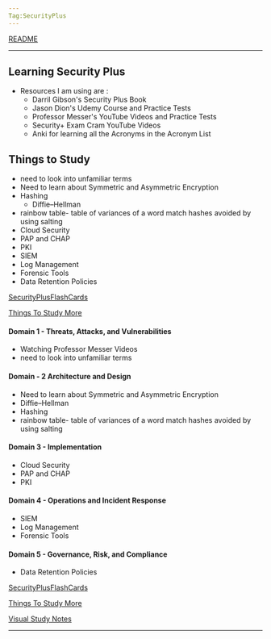 ```yaml
---
Tag:SecurityPlus
---
```

[README](../README.md)

---

## Learning Security Plus
- Resources I am using are :
	- Darril Gibson's Security Plus Book
	- Jason Dion's Udemy Course and Practice Tests
	- Professor Messer's YouTube Videos and Practice Tests
	- Security+ Exam Cram YouTube Videos
	- Anki for learning all the Acronyms in the Acronym List 



## Things to Study
- need to look into unfamiliar terms
- Need to learn about Symmetric and Asymmetric Encryption
- Hashing
	- Diffie–Hellman
- rainbow table- table of variances of a word match hashes avoided by using salting
- Cloud Security
- PAP and CHAP
- PKI
- SIEM
- Log Management
- Forensic Tools
- Data Retention Policies

[SecurityPlusFlashCards](./SecurityPlusFlashCards.md)

[Things To Study More](./ThingsToStudyMore.md)
#### Domain 1 - Threats, Attacks, and Vulnerabilities
- Watching Professor Messer Videos
- need to look into unfamiliar terms
#### Domain - 2 Architecture and Design
- Need to learn about Symmetric and Asymmetric Encryption
- Diffie–Hellman
- Hashing
- rainbow table- table of variances of a word match hashes avoided by using salting
#### Domain 3 - Implementation
- Cloud Security
- PAP and CHAP
- PKI
#### Domain 4 - Operations and Incident Response
- SIEM
- Log Management
- Forensic Tools
#### Domain 5 - Governance, Risk, and Compliance
- Data Retention Policies

[SecurityPlusFlashCards](./SecurityPlusFlashCards.md)

[Things To Study More](./ThingsToStudyMore.md)

[Visual Study Notes](./VisualStudyNotes.md)

---

